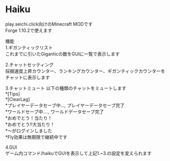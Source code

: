 # Haiku
play.seichi.click向けのMinecraft MODです  
Forge 1.10.2で使えます  

機能  
1.ギガンティックリスト  
これまでに引いたGiganticの数をGUIに一覧で表示します  

2.チャットセッティング  
採掘速度上昇カウンター、ランキングカウンター、ギガンティックカウンターをチャットに表示します  

3.チャットミュート
以下の種類のチャットをミュートします  
*[Tips]  
*[ClearLag]  
*プレイヤーデータセーブ中…, プレイヤーデータセーブ完了  
*ワールドセーブ中...., ワールドデータセーブ完了  
*おめでとう！当たり！  
*おめでとう‼︎大当たり！  
*〜がログインしました  
*Fly効果は無期限で継続中です  

4.GUI  
ゲーム内コマンド/haikuでGUIを表示して上記1.~3.の設定を変えられます
